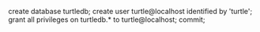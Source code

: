 create database turtledb;
create user turtle@localhost identified by 'turtle';
grant all privileges on turtledb.* to turtle@localhost;
commit;
